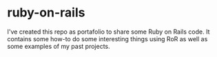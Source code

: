# ruby-on-rails
I've created this repo as portafolio to share some Ruby on Rails code.
It contains some how-to do some interesting things using RoR as well as some examples of my past projects.
